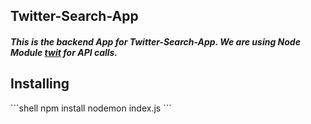 <h2>Twitter-Search-App</h2>
<h5>This is the backend App for Twitter-Search-App. We are using Node Module <a href="https://github.com/ttezel/twit">twit</a>
 for API calls.</h5>
 <h2>Installing</h2>
 ```shell
 npm install
 nodemon index.js
 ```
 
 
